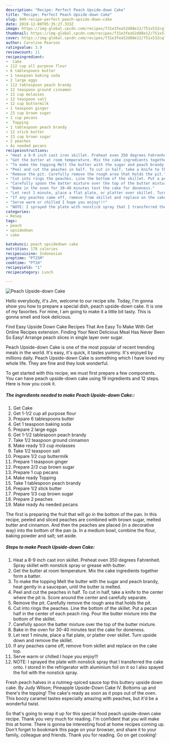 ```yaml
---
description: "Recipe: Perfect Peach Upside-down Cake"
title: "Recipe: Perfect Peach Upside-down Cake"
slug: 949-recipe-perfect-peach-upside-down-cake
date: 2019-12-08T05:35:27.333Z
image: https://img-global.cpcdn.com/recipes/f31e3fea52d88e12/751x532cq70/peach-upside-down-cake-recipe-main-photo.jpg
thumbnail: https://img-global.cpcdn.com/recipes/f31e3fea52d88e12/751x532cq70/peach-upside-down-cake-recipe-main-photo.jpg
cover: https://img-global.cpcdn.com/recipes/f31e3fea52d88e12/751x532cq70/peach-upside-down-cake-recipe-main-photo.jpg
author: Caroline Pearson
ratingvalue: 3.9
reviewcount: 11
recipeingredient:
-  Cake
- 112 cup all purpose flour
- 6 tablespoons butter
- 1 teaspoon baking soda
- 2 large eggs
- 112 tablespoon peach brandy
- 12 teaspoon ground cinnamon
- 13 cup molasses
- 12 teaspoon salt
- 12 cup buttermilk
- 1 teaspoon ginger
- 23 cup brown sugar
- 1 cup pecans
-  Topping
- 1 tablespoon peach brandy
- 12 stick butter
- 13 cup brown sugar
- 2 peaches
- As needed pecans
recipeinstructions:
- "Heat a 8-9 inch cast iron skillet. Preheat oven 350 degrees Fahrenheit. Spray skillet with nonstick spray or grease with butter."
- "Get the butter at room temperature. Mix the cake ingredients together form a batter."
- "To make the topping Melt the butter with the sugar and peach brandy, heat gently in a saucepan, until the butter is melted."
- "Peel and cut the peaches in half. To cut in half, take a knife to the center where the pit is. Score around the center and carefully separate."
- "Remove the pit. Carefully remove the rough area that holds the pit."
- "Cut into rings the peaches. Line the bottom of the skillet. Put a pecan half in the center of each peach ring. Pour the butter mixture into the bottom of the skillet."
- "Carefully spoon the batter mixture over the top of the butter mixture."
- "Bake in the oven for 30-40 minutes test the cake for doneness."
- "Let rest 1 minute, place a flat plate, or platter over skillet. Turn upside down and remove the skillet."
- "If any peaches came off, remove from skillet and replace on the cake top."
- "Serve warm or chilled I hope you enjoy!!!"
- "NOTE: I sprayed the plate with nonstick spray that I transferred the cake onto. I stored in the refrigerator with aluminium foil on it so I also spayed the foil with the nonstick spray."
categories:
- Resep
tags:
- peach
- upsidedown
- cake

katakunci: peach upsidedown cake
nutrition: 178 calories
recipecuisine: Indonesian
preptime: "PT25M"
cooktime: "PT1H"
recipeyield: "1"
recipecategory: Lunch

---
```



![Peach Upside-down Cake](https://img-global.cpcdn.com/recipes/f31e3fea52d88e12/751x532cq70/peach-upside-down-cake-recipe-main-photo.jpg)

Hello everybody, it's Jim, welcome to our recipe site. Today, I'm gonna show you how to prepare a special dish, peach upside-down cake. It is one of my favorites. For mine, I am going to make it a little bit tasty. This is gonna smell and look delicious.

Find Easy Upside Down Cake Recipes That Are Easy To Make With Get Online Recipes extension. Finding Your Next Delicious Meal Has Never Been So Easy! Arrange peach slices in single layer over sugar.

Peach Upside-down Cake is one of the most popular of recent trending meals in the world. It's easy, it's quick, it tastes yummy. It's enjoyed by millions daily. Peach Upside-down Cake is something which I have loved my whole life. They are fine and they look wonderful.


To get started with this recipe, we must first prepare a few components. You can have peach upside-down cake using 19 ingredients and 12 steps. Here is how you cook it.

##### The ingredients needed to make Peach Upside-down Cake::

1. Get  Cake
1. Get 1-1/2 cup all purpose flour
1. Prepare 6 tablespoons butter
1. Get 1 teaspoon baking soda
1. Prepare 2 large eggs
1. Get 1-1/2 tablespoon peach brandy
1. Take 1/2 teaspoon ground cinnamon
1. Make ready 1/3 cup molasses
1. Take 1/2 teaspoon salt
1. Prepare 1/2 cup buttermilk
1. Prepare 1 teaspoon ginger
1. Prepare 2/3 cup brown sugar
1. Prepare 1 cup pecans
1. Make ready  Topping
1. Take 1 tablespoon peach brandy
1. Prepare 1/2 stick butter
1. Prepare 1/3 cup brown sugar
1. Prepare 2 peaches
1. Make ready As needed pecans


The first is preparing the fruit that will go in the bottom of the pan. In this recipe, peeled and sliced peaches are combined with brown sugar, melted butter and cinnamon. And then the peaches are placed (in a decorative way) into the bottom of the pan (a. In a medium bowl, combine the flour, baking powder and salt; set aside. 

##### Steps to make Peach Upside-down Cake:

1. Heat a 8-9 inch cast iron skillet. Preheat oven 350 degrees Fahrenheit. Spray skillet with nonstick spray or grease with butter.
1. Get the butter at room temperature. Mix the cake ingredients together form a batter.
1. To make the topping Melt the butter with the sugar and peach brandy, heat gently in a saucepan, until the butter is melted.
1. Peel and cut the peaches in half. To cut in half, take a knife to the center where the pit is. Score around the center and carefully separate.
1. Remove the pit. Carefully remove the rough area that holds the pit.
1. Cut into rings the peaches. Line the bottom of the skillet. Put a pecan half in the center of each peach ring. Pour the butter mixture into the bottom of the skillet.
1. Carefully spoon the batter mixture over the top of the butter mixture.
1. Bake in the oven for 30-40 minutes test the cake for doneness.
1. Let rest 1 minute, place a flat plate, or platter over skillet. Turn upside down and remove the skillet.
1. If any peaches came off, remove from skillet and replace on the cake top.
1. Serve warm or chilled I hope you enjoy!!!
1. NOTE: I sprayed the plate with nonstick spray that I transferred the cake onto. I stored in the refrigerator with aluminium foil on it so I also spayed the foil with the nonstick spray.


Fresh peach halves in a nutmeg-spiced sauce top this buttery upside down cake. By Judy Wilson; Pineapple Upside-Down Cake IV. Bottoms up and there&#39;s the topping! The cake&#39;s ready as soon as it pops out of the oven. This boozy caramel tastes especially amazing with peaches, but it&#39;d be a wonderful twist. 

So that's going to wrap it up for this special food peach upside-down cake recipe. Thank you very much for reading. I'm confident that you will make this at home. There is gonna be interesting food at home recipes coming up. Don't forget to bookmark this page on your browser, and share it to your family, colleague and friends. Thank you for reading. Go on get cooking!
